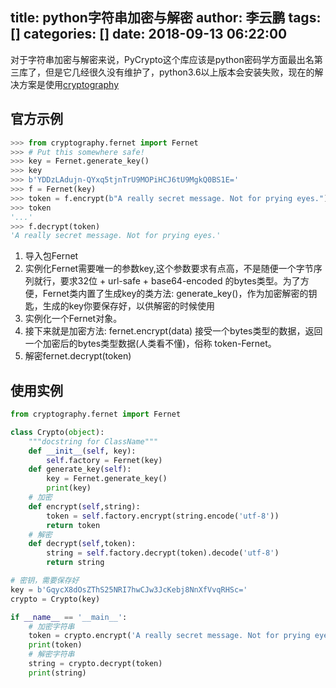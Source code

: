 title: python字符串加密与解密
author: 李云鹏
tags: []
categories: []
date: 2018-09-13 06:22:00
---
对于字符串加密与解密来说，PyCrypto这个库应该是python密码学方面最出名第三库了，但是它几经很久没有维护了，python3.6以上版本会安装失败，现在的解决方案是使用[cryptography](https://github.com/pyca/cryptography)

<!--more-->

## 官方示例

```python
>>> from cryptography.fernet import Fernet
>>> # Put this somewhere safe!
>>> key = Fernet.generate_key()
>>> key
>>> b'YDDzLAdujn-QYxq5tjnTrU9MOPiHCJ6tU9MgkQ0BS1E='
>>> f = Fernet(key)
>>> token = f.encrypt(b"A really secret message. Not for prying eyes.")
>>> token
'...'
>>> f.decrypt(token)
'A really secret message. Not for prying eyes.'
```

1. 导入包Fernet
2. 实例化Fernet需要唯一的参数key,这个参数要求有点高，不是随便一个字节序列就行，要求32位 + url-safe + base64-encoded 的bytes类型。为了方便，Fernet类内置了生成key的类方法: generate_key()，作为加密解密的钥匙，生成的key你要保存好，以供解密的时候使用
3. 实例化一个Fernet对象。
4. 接下来就是加密方法: fernet.encrypt(data) 接受一个bytes类型的数据，返回一个加密后的bytes类型数据(人类看不懂)，俗称 token-Fernet。
5. 解密fernet.decrypt(token)

## 使用实例

```python
from cryptography.fernet import Fernet

class Crypto(object):
    """docstring for ClassName"""
    def __init__(self, key):
        self.factory = Fernet(key)
    def generate_key(self):
        key = Fernet.generate_key()
        print(key)
    # 加密
    def encrypt(self,string):
        token = self.factory.encrypt(string.encode('utf-8'))
        return token
    # 解密
    def decrypt(self,token):
        string = self.factory.decrypt(token).decode('utf-8')
        return string

# 密钥，需要保存好
key = b'GqycX8dOsZThS25NRI7hwCJw3JcKebj8NnXfVvqRHSc='
crypto = Crypto(key)

if __name__ == '__main__':
    # 加密字符串
    token = crypto.encrypt('A really secret message. Not for prying eyes.')
    print(token)
    # 解密字符串
    string = crypto.decrypt(token)
    print(string)

```
